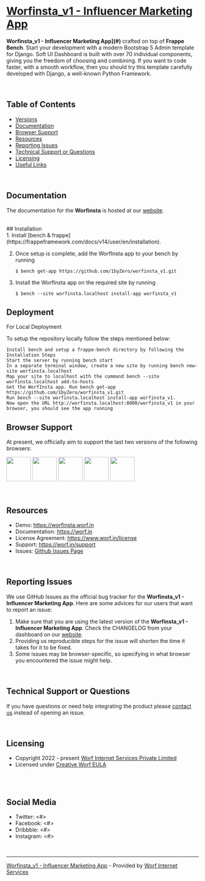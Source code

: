 # [Worfinsta_v1 - Influencer Marketing App](https://worf.in)

**Worfinsta_v1 - Influencer Marketing App](#)** crafted on top of **Frappe Bench**. Start your development with a modern Bootstrap 5 Admin template for Django. Soft UI Dashboard is built with over 70 individual components, giving you the freedom of choosing and combining. If you want to code faster, with a smooth workflow, then you should try this template carefully developed with Django, a well-known Python Framework.

<br />

## Table of Contents
* [Versions](#versions)
* [Documentation](#documentation)
* [Browser Support](#browser-support)
* [Resources](#resources)
* [Reporting Issues](#reporting-issues)
* [Technical Support or Questions](#technical-support-or-questions)
* [Licensing](#licensing)
* [Useful Links](#useful-links)

<br />

## Documentation
The documentation for the **Worfinsta** is hosted at our [website](https://worf.in).

<br /> 
## Installation
<br />
1. Install [bench & frappe](https://frappeframework.com/docs/v14/user/en/installation).

2. Once setup is complete, add the WorfInsta app to your bench by running
    ```
    $ bench get-app https://github.com/1byZero/worfinsta_v1.git
    ```
3. Install the WorfInsta app on the required site by running
    ```
    $ bench --site worfinsta.localhost install-app worfinsta_v1
    ```
## Deployment

For Local Deployment

To setup the repository locally follow the steps mentioned below:

    Install bench and setup a frappe-bench directory by following the Installation Steps
    Start the server by running bench start
    In a separate terminal window, create a new site by running bench new-site worfinsta.localhost
    Map your site to localhost with the command bench --site worfinsta.localhost add-to-hosts
    Get the WorfInsta app. Run bench get-app https://github.com/1byZero/worfinsta_v1.git
    Run bench --site worfinsta.localhost install-app worfinsta_v1.
    Now open the URL http://worfinsta.localhost:8000/worfinsta_v1 in your browser, you should see the app running



## Browser Support

At present, we officially aim to support the last two versions of the following browsers:

<img src="https://s3.amazonaws.com/creativetim_bucket/github/browser/chrome.png" width="64" height="64"> <img src="https://s3.amazonaws.com/creativetim_bucket/github/browser/firefox.png" width="64" height="64"> <img src="https://s3.amazonaws.com/creativetim_bucket/github/browser/edge.png" width="64" height="64"> <img src="https://s3.amazonaws.com/creativetim_bucket/github/browser/safari.png" width="64" height="64"> <img src="https://s3.amazonaws.com/creativetim_bucket/github/browser/opera.png" width="64" height="64">

<br />

## Resources

- Demo: <https://worfinsta.worf.in>
- Documentation: <https://worf.in>
- License Agreement: <https://www.worf.in/license>
- Support: <https://worf.in/support>
- Issues: [Github Issues Page](https://office.worf.in/contact)

<br />

## Reporting Issues

We use GitHub Issues as the official bug tracker for the **Worfinsta_v1 - Influencer Marketing App**. Here are some advices for our users that want to report an issue:

1. Make sure that you are using the latest version of the **Worfinsta_v1 - Influencer Marketing App**. Check the CHANGELOG from your dashboard on our [website](https://www.creative-tim.com/).
2. Providing us reproducible steps for the issue will shorten the time it takes for it to be fixed.
3. Some issues may be browser-specific, so specifying in what browser you encountered the issue might help.

<br />

## Technical Support or Questions

If you have questions or need help integrating the product please [contact us](https://worf.in/contact/) instead of opening an issue.

<br />

## Licensing

- Copyright 2022 - present [Worf Internet Services Private Limited](https://worf.in/)
- Licensed under [Creative Worf EULA](https://www.worf.in/license)

<br />

<br />

## Social Media

- Twitter: <#>
- Facebook: <#>
- Dribbble: <#>
- Instagram: <#>

<br />

---
[Worfinsta_v1 - Influencer Marketing App](https://worf.in) - Provided by [Worf Internet Services](https://worf.in/)
